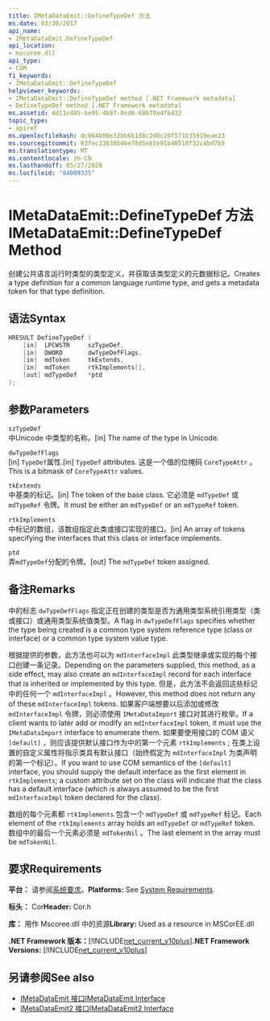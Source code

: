 ```yaml
---
title: IMetaDataEmit::DefineTypeDef 方法
ms.date: 03/30/2017
api_name:
- IMetaDataEmit.DefineTypeDef
api_location:
- mscoree.dll
api_type:
- COM
f1_keywords:
- IMetaDataEmit::DefineTypeDef
helpviewer_keywords:
- IMetaDataEmit::DefineTypeDef method [.NET Framework metadata]
- DefineTypeDef method [.NET Framework metadata]
ms.assetid: dd11c485-be95-4b97-9cd8-68679a4fb432
topic_type:
- apiref
ms.openlocfilehash: dc064b00e32bb6b1d8c2d0c20f571b35919eae23
ms.sourcegitcommit: 03fec33630b46e78d5e81e91b40518f32c4bd7b5
ms.translationtype: MT
ms.contentlocale: zh-CN
ms.lasthandoff: 05/27/2020
ms.locfileid: "84009335"
---
```

# <a name="imetadataemitdefinetypedef-method"></a><span data-ttu-id="fb115-102">IMetaDataEmit::DefineTypeDef 方法</span><span class="sxs-lookup"><span data-stu-id="fb115-102">IMetaDataEmit::DefineTypeDef Method</span></span>
<span data-ttu-id="fb115-103">创建公共语言运行时类型的类型定义，并获取该类型定义的元数据标记。</span><span class="sxs-lookup"><span data-stu-id="fb115-103">Creates a type definition for a common language runtime type, and gets a metadata token for that type definition.</span></span>  
  
## <a name="syntax"></a><span data-ttu-id="fb115-104">语法</span><span class="sxs-lookup"><span data-stu-id="fb115-104">Syntax</span></span>  
  
```cpp  
HRESULT DefineTypeDef (
    [in]  LPCWSTR     szTypeDef,
    [in]  DWORD       dwTypeDefFlags,
    [in]  mdToken     tkExtends,
    [in]  mdToken     rtkImplements[],
    [out] mdTypeDef   *ptd  
);  
```  
  
## <a name="parameters"></a><span data-ttu-id="fb115-105">参数</span><span class="sxs-lookup"><span data-stu-id="fb115-105">Parameters</span></span>  
 `szTypeDef`  
 <span data-ttu-id="fb115-106">中Unicode 中类型的名称。</span><span class="sxs-lookup"><span data-stu-id="fb115-106">[in] The name of the type in Unicode.</span></span>  
  
 `dwTypeDefFlags`  
 <span data-ttu-id="fb115-107">[in] `TypeDef`属性.</span><span class="sxs-lookup"><span data-stu-id="fb115-107">[in] `TypeDef` attributes.</span></span> <span data-ttu-id="fb115-108">这是一个值的位掩码 `CoreTypeAttr` 。</span><span class="sxs-lookup"><span data-stu-id="fb115-108">This is a bitmask of `CoreTypeAttr` values.</span></span>  
  
 `tkExtends`  
 <span data-ttu-id="fb115-109">中基类的标记。</span><span class="sxs-lookup"><span data-stu-id="fb115-109">[in] The token of the base class.</span></span> <span data-ttu-id="fb115-110">它必须是 `mdTypeDef` 或 `mdTypeRef` 令牌。</span><span class="sxs-lookup"><span data-stu-id="fb115-110">It must be either an `mdTypeDef` or an `mdTypeRef` token.</span></span>  
  
 `rtkImplements`  
 <span data-ttu-id="fb115-111">中标记的数组，该数组指定此类或接口实现的接口。</span><span class="sxs-lookup"><span data-stu-id="fb115-111">[in] An array of tokens specifying the interfaces that this class or interface implements.</span></span>  
  
 `ptd`  
 <span data-ttu-id="fb115-112">弄`mdTypeDef`分配的令牌。</span><span class="sxs-lookup"><span data-stu-id="fb115-112">[out] The `mdTypeDef` token assigned.</span></span>  
  
## <a name="remarks"></a><span data-ttu-id="fb115-113">备注</span><span class="sxs-lookup"><span data-stu-id="fb115-113">Remarks</span></span>  
 <span data-ttu-id="fb115-114">中的标志 `dwTypeDefFlags` 指定正在创建的类型是否为通用类型系统引用类型（类或接口）或通用类型系统值类型。</span><span class="sxs-lookup"><span data-stu-id="fb115-114">A flag in `dwTypeDefFlags` specifies whether the type being created is a common type system reference type (class or interface) or a common type system value type.</span></span>  
  
 <span data-ttu-id="fb115-115">根据提供的参数，此方法也可以为 `mdInterfaceImpl` 此类型继承或实现的每个接口创建一条记录。</span><span class="sxs-lookup"><span data-stu-id="fb115-115">Depending on the parameters supplied, this method, as a side effect, may also create an `mdInterfaceImpl` record for each interface that is inherited or implemented by this type.</span></span> <span data-ttu-id="fb115-116">但是，此方法不会返回这些标记中的任何一个 `mdInterfaceImpl` 。</span><span class="sxs-lookup"><span data-stu-id="fb115-116">However, this method does not return any of these `mdInterfaceImpl` tokens.</span></span> <span data-ttu-id="fb115-117">如果客户端想要以后添加或修改 `mdInterfaceImpl` 令牌，则必须使用 `IMetaDataImport` 接口对其进行枚举。</span><span class="sxs-lookup"><span data-stu-id="fb115-117">If a client wants to later add or modify an `mdInterfaceImpl` token, it must use the `IMetaDataImport` interface to enumerate them.</span></span> <span data-ttu-id="fb115-118">如果要使用接口的 COM 语义 `[default]` ，则应该提供默认接口作为中的第一个元素 `rtkImplements` ; 在类上设置的自定义属性将指示类具有默认接口（始终假定为 `mdInterfaceImpl` 为类声明的第一个标记）。</span><span class="sxs-lookup"><span data-stu-id="fb115-118">If you want to use COM semantics of the `[default]` interface, you should supply the default interface as the first element in `rtkImplements`; a custom attribute set on the class will indicate that the class has a default interface (which is always assumed to be the first `mdInterfaceImpl` token declared for the class).</span></span>  
  
 <span data-ttu-id="fb115-119">数组的每个元素都 `rtkImplements` 包含一个 `mdTypeDef` 或 `mdTypeRef` 标记。</span><span class="sxs-lookup"><span data-stu-id="fb115-119">Each element of the `rtkImplements` array holds an `mdTypeDef` or `mdTypeRef` token.</span></span> <span data-ttu-id="fb115-120">数组中的最后一个元素必须是 `mdTokenNil` 。</span><span class="sxs-lookup"><span data-stu-id="fb115-120">The last element in the array must be `mdTokenNil`.</span></span>  
  
## <a name="requirements"></a><span data-ttu-id="fb115-121">要求</span><span class="sxs-lookup"><span data-stu-id="fb115-121">Requirements</span></span>  
 <span data-ttu-id="fb115-122">**平台：** 请参阅[系统要求](../../get-started/system-requirements.md)。</span><span class="sxs-lookup"><span data-stu-id="fb115-122">**Platforms:** See [System Requirements](../../get-started/system-requirements.md).</span></span>  
  
 <span data-ttu-id="fb115-123">**标头：** Cor</span><span class="sxs-lookup"><span data-stu-id="fb115-123">**Header:** Cor.h</span></span>  
  
 <span data-ttu-id="fb115-124">**库：** 用作 Mscoree.dll 中的资源</span><span class="sxs-lookup"><span data-stu-id="fb115-124">**Library:** Used as a resource in MSCorEE.dll</span></span>  
  
 <span data-ttu-id="fb115-125">**.NET Framework 版本：**[!INCLUDE[net_current_v10plus](../../../../includes/net-current-v10plus-md.md)]</span><span class="sxs-lookup"><span data-stu-id="fb115-125">**.NET Framework Versions:** [!INCLUDE[net_current_v10plus](../../../../includes/net-current-v10plus-md.md)]</span></span>  
  
## <a name="see-also"></a><span data-ttu-id="fb115-126">另请参阅</span><span class="sxs-lookup"><span data-stu-id="fb115-126">See also</span></span>

- [<span data-ttu-id="fb115-127">IMetaDataEmit 接口</span><span class="sxs-lookup"><span data-stu-id="fb115-127">IMetaDataEmit Interface</span></span>](imetadataemit-interface.md)
- [<span data-ttu-id="fb115-128">IMetaDataEmit2 接口</span><span class="sxs-lookup"><span data-stu-id="fb115-128">IMetaDataEmit2 Interface</span></span>](imetadataemit2-interface.md)
